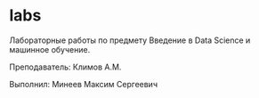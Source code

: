 # labs

Лабораторные работы по предмету Введение в Data Science и машинное обучение.

Преподаватель: Климов А.М.

Выполнил: Минеев Максим Сергеевич
